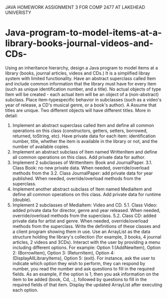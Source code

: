 JAVA HOMEWORK ASSIGNMENT 3 FOR COMP 2477 AT LAKEHEAD UNIVERISTY 
# Java-program-to-model-items-at-a-library-books-journal-videos-and-CDs-
Using an inheritance hierarchy, design a Java program to model items at a library (books, journal
articles, videos and CDs.) It is a simplified libray system with limited functionality. Have an
abstract superclass called Item and include common information that the library must have for
every item (such as unique identification number, and a title). No actual objects of type Item will
be created - each actual item will be an object of a (non-abstract) subclass. Place item-typespecific
behavior in subclasses (such as a video's year of release, a CD's musical genre, or a
book's author). A
Assume that titles are unique. Two different objects will have different titles.
More in detail:
1. Implement an abstract superclass called Item and define all common operations on this class
(constructors, getters, setters, borrowed, returned, toString, etc). Have private data for each
item: identification number, title, whether the item is available in the library or not, and the
number of available copies.
2. Implement an abstract subclass of Item named WrittenItem and define all common operations
on this class. Add private data for author.
3. Implement 2 subclasses of WrittenItem: Book and JournalPaper.
3.1. Class Book: no new private data. When needed, override/overload methods from the
3.2. Class JournalPaper: add private data for year published. When needed,
override/overload methods from the superclass.
4. Implement another abstract subclass of Item named MediaItem and define all common
operations on this class. Add private data for runtime (double).
5. Implement 2 subclasses of MediaItem: Video and CD.
5.1. Class Video: added private data for director, genre and year released. When needed,
override/overload methods from the superclass.
5.2. Class CD: added private data for artist and genre. When needed, override/overload
methods from the superclass.
Write the definitions of these classes and a client program showing them in use. Use an
ArrayList as the data structure holding the library's collection (for example, 3 books, 4 journal
articles, 2 videos and 3CDs). Interact with the user by providing a menu including different
options. For example:
Option 1:(AddNewItem),
Option 2: (BorrowItem),
Option 3: (ReturnItem),
Option 4: (DisplayAllLibraryItems),
Option 5: (exit).
For instance, ask the user to indicate which option they wish to perform, they can respond by
number, you read the number and ask questions to fill in the required fields. As an example, if
the option is 1, then you ask information on the item to be added (book, Cd, ..), followed by
questions to fill in the required fields of that item. Display the updated ArrayList after executing
each option.
